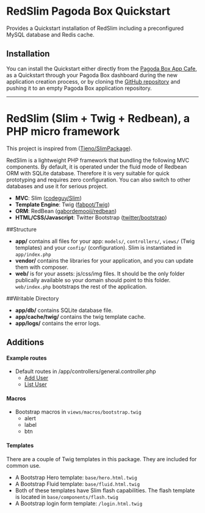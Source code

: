 # RedSlim Pagoda Box Quickstart

Provides a Quickstart installation of RedSlim including a preconfigured MySQL database and Redis cache.

## Installation

You can install the Quickstart either directly from the [Pagoda Box App Cafe](https://pagodabox.com/cafe/vanting/redslim), as a Quickstart through your Pagoda Box dashboard during the new application creation process, or by cloning the [GitHub repository](https://github.com/vanting/RedSlim.git) and pushing it to an empty Pagoda Box application repository.

---

RedSlim (Slim + Twig + Redbean), a PHP micro framework
===========================================

This project is inspired from ([Tieno/SlimPackage](https://github.com/Tieno/SlimPackage/)).

RedSlim is a lightweight PHP framework that bundling the following MVC components. 
By default, it is operated under the fluid mode of Redbean ORM with SQLite database.
Therefore it is very suitable for quick prototyping and requires zero configuration.
You can also switch to other databases and use it for serious project. 

* **MVC**: Slim ([codeguy/Slim](https://github.com/codeguy/Slim))
* **Template Engine**: Twig ([fabpot/Twig](https://github.com/fabpot/Twig))
* **ORM**: RedBean ([gabordemooij/redbean](https://github.com/gabordemooij/redbean))
* **HTML/CSS/Javascript**: Twitter Bootstrap ([twitter/bootstrap](https://github.com/twitter/bootstrap))

##Structure
* **app/** contains all files for your app: `models/`, `controllers/`, `views/` (Twig templates) and your `config/` (configuration). Slim is instantiated in `app/index.php`
* **vendor/** contains the libraries for your application, and you can update them with composer.
* **web/** is for your assets: js/css/img files. It should be the only folder publically available so your domain should point to this folder. `web/index.php` bootstraps the rest of the application.

##Writable Directory
* **app/db/** contains SQLite database file.
* **app/cache/twig/** contains the twig template cache.
* **app/logs/** contains the error logs.

## Additions
#### Example routes
* Default routes in /app/controllers/general.controller.php
    * [Add User](http://yourdomain/user/add/yourname)
    * [List User](http://yourdomain/user/list)

#### Macros
* Bootstrap macros in `views/macros/bootstrap.twig`
    * alert
    * label
    * btn

#### Templates
There are a couple of Twig templates in this package. They are included for common use.

* A Bootstrap Hero template: `base/hero.html.twig`
* A Bootstrap Fluid template: `base/fluid.html.twig`
* Both of these templates have Slim flash capabilities. The flash template is located in `base/components/flash.twig`
* A Bootstrap login form template: `/login.html.twig`
